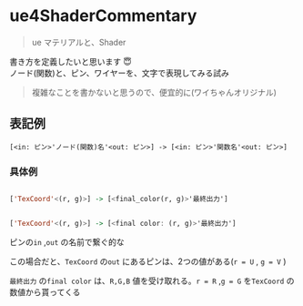 # ue4ShaderCommentary
> ue マテリアルと、Shader


書き方を定義したいと思います 😇<br>
ノード(関数)と、ピン、ワイヤーを、文字で表現してみる試み

> 複雑なことを書かないと思うので、便宜的に(ワイちゃんオリジナル)


## 表記例

``` .matlab
[<in: ピン>'ノード(関数)名'<out: ピン>] -> [<in: ピン>'関数名'<out: ピン>]

```



### 具体例

``` .hs

['TexCoord'<(r, g)>] -> [<final_color(r, g)>'最終出力']


['TexCoord'<(r, g)>] -> [<final color: (r, g)>'最終出力']
```

ピンの`in` ,`out` の名前で繋ぐ的な

この場合だと、`TexCoord` の`out` にあるピンは、2つの値がある(`r = U` , `g = V` )

`最終出力` の`final color` は、`R,G,B` 値を受け取れる。`r = R` ,`g = G` を`TexCoord` の数値から貰ってくる




